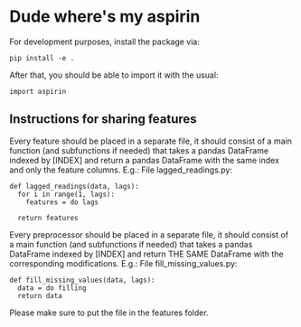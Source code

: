 # Dude where's my aspirin

For development purposes, install the package via:

```
pip install -e .
```

After that, you should be able to import it with the usual:

```
import aspirin
```


## Instructions for sharing features

Every feature should be placed in a separate file, it should consist of a main function (and subfunctions if needed) that takes a pandas DataFrame indexed by [INDEX] and return a pandas DataFrame with the same index and only the feature columns.
E.g.:
File lagged_readings.py:
```
def lagged_readings(data, lags):
  for i in range(1, lags):
    features = do lags
  
  return features
```

Every preprocessor should be placed in a separate file, it should consist of a main function (and subfunctions if needed) that takes a pandas DataFrame indexed by [INDEX] and return THE SAME DataFrame with the corresponding modifications.
E.g.:
File fill_missing_values.py:
```
def fill_missing_values(data, lags):
  data = do filling
  return data
```


Please make sure to put the file in the features folder.

